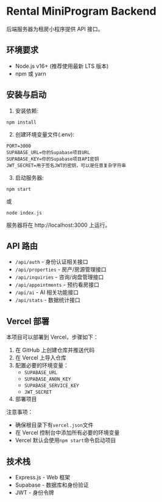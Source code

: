 # Rental MiniProgram Backend

后端服务器为租房小程序提供 API 接口。

## 环境要求

- Node.js v16+ (推荐使用最新 LTS 版本)
- npm 或 yarn

## 安装与启动

1. 安装依赖:

```
npm install
```

2. 创建环境变量文件(.env):

```
PORT=3000
SUPABASE_URL=你的Supabase项目URL
SUPABASE_KEY=你的Supabase项目API密钥
JWT_SECRET=用于签名JWT的密钥，可以是任意复杂字符串
```

3. 启动服务器:

```
npm start
```

或

```
node index.js
```

服务器将在 http://localhost:3000 上运行。

## API 路由

- `/api/auth` - 身份认证相关接口
- `/api/properties` - 房产/房源管理接口
- `/api/inquiries` - 咨询/询盘管理接口
- `/api/appointments` - 预约看房接口
- `/api/ai` - AI 相关功能接口
- `/api/stats` - 数据统计接口

## Vercel 部署

本项目可以部署到 Vercel，步骤如下：

1. 在 GitHub 上创建仓库并推送代码
2. 在 Vercel 上导入仓库
3. 配置必要的环境变量：
   - `SUPABASE_URL`
   - `SUPABASE_ANON_KEY`
   - `SUPABASE_SERVICE_KEY`
   - `JWT_SECRET`
4. 部署项目

注意事项：

- 确保根目录下有`vercel.json`文件
- 在 Vercel 控制台中添加所有必要的环境变量
- Vercel 默认会使用`npm start`命令启动项目

## 技术栈

- Express.js - Web 框架
- Supabase - 数据库和身份验证
- JWT - 身份令牌
